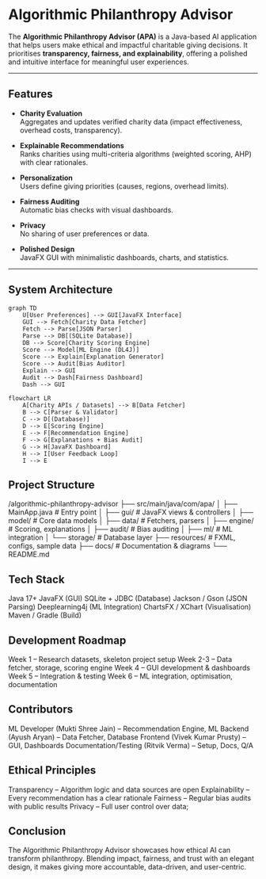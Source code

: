 # Algorithmic Philanthropy Advisor

The **Algorithmic Philanthropy Advisor (APA)** is a Java-based AI application that helps users make ethical and impactful charitable giving decisions. It prioritises **transparency, fairness, and explainability**, offering a polished and intuitive interface for meaningful user experiences.

---

## Features
- **Charity Evaluation**  
  Aggregates and updates verified charity data (impact effectiveness, overhead costs, transparency).  

- **Explainable Recommendations**  
  Ranks charities using multi-criteria algorithms (weighted scoring, AHP) with clear rationales.  

- **Personalization**  
  Users define giving priorities (causes, regions, overhead limits).  

- **Fairness Auditing**  
  Automatic bias checks with visual dashboards.  

- **Privacy**  
  No sharing of user preferences or data.  

- **Polished Design**  
  JavaFX GUI with minimalistic dashboards, charts, and statistics.  

---

## System Architecture
```mermaid
graph TD
    U[User Preferences] --> GUI[JavaFX Interface]
    GUI --> Fetch[Charity Data Fetcher]
    Fetch --> Parse[JSON Parser]
    Parse --> DB[(SQLite Database)]
    DB --> Score[Charity Scoring Engine]
    Score --> Model[ML Engine (DL4J)]
    Score --> Explain[Explanation Generator]
    Score --> Audit[Bias Auditor]
    Explain --> GUI
    Audit --> Dash[Fairness Dashboard]
    Dash --> GUI
```

```mermaid
flowchart LR
    A[Charity APIs / Datasets] --> B[Data Fetcher]
    B --> C[Parser & Validator]
    C --> D[(Database)]
    D --> E[Scoring Engine]
    E --> F[Recommendation Engine]
    F --> G[Explanations + Bias Audit]
    G --> H[JavaFX Dashboard]
    H --> I[User Feedback Loop]
    I --> E
```

## Project Structure
/algorithmic-philanthropy-advisor
├── src/main/java/com/apa/
│   ├── MainApp.java         # Entry point
│   ├── gui/                 # JavaFX views & controllers
│   ├── model/               # Core data models
│   ├── data/                # Fetchers, parsers
│   ├── engine/              # Scoring, explanations
│   ├── audit/               # Bias auditing
│   ├── ml/                  # ML integration
│   └── storage/             # Database layer
├── resources/               # FXML, configs, sample data
├── docs/                    # Documentation & diagrams
└── README.md

## Tech Stack

Java 17+
JavaFX (GUI)
SQLite + JDBC (Database)
Jackson / Gson (JSON Parsing)
Deeplearning4j (ML Integration)
ChartsFX / XChart (Visualisation)
Maven / Gradle (Build)

## Development Roadmap

Week 1 – Research datasets, skeleton project setup
Week 2-3 – Data fetcher, storage, scoring engine
Week 4 – GUI development & dashboards
Week 5 – Integration & testing
Week 6 – ML integration, optimisation, documentation

## Contributors

ML Developer (Mukti Shree Jain) – Recommendation Engine, ML
Backend (Ayush Aryan) – Data Fetcher, Database
Frontend (Vivek Kumar Prusty) – GUI, Dashboards
Documentation/Testing (Ritvik Verma) – Setup, Docs, Q/A

## Ethical Principles

Transparency – Algorithm logic and data sources are open
Explainability – Every recommendation has a clear rationale
Fairness – Regular bias audits with public results
Privacy – Full user control over data;

## Conclusion

The Algorithmic Philanthropy Advisor showcases how ethical AI can transform philanthropy.
Blending impact, fairness, and trust with an elegant design, it makes giving more accountable, data-driven, and user-centric.

